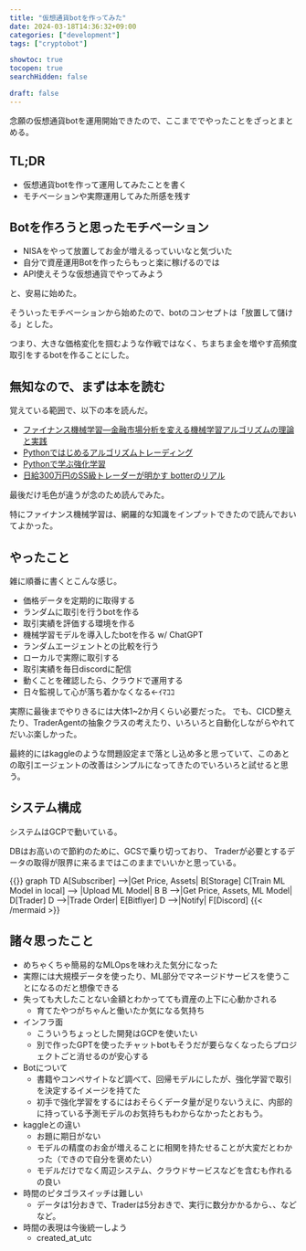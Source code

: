 ```yaml
---
title: "仮想通貨botを作ってみた"
date: 2024-03-18T14:36:32+09:00
categories: ["development"]
tags: ["cryptobot"]

showtoc: true
tocopen: true
searchHidden: false

draft: false
---
```


念願の仮想通貨botを運用開始できたので、ここまででやったことをざっとまとめる。

## TL;DR

- 仮想通貨botを作って運用してみたことを書く
- モチベーションや実際運用してみた所感を残す

## Botを作ろうと思ったモチベーション

- NISAをやって放置してお金が増えるっていいなと気づいた
- 自分で資産運用Botを作ったらもっと楽に稼げるのでは
- API使えそうな仮想通貨でやってみよう

と、安易に始めた。

そういったモチベーションから始めたので、botのコンセプトは「放置して儲ける」とした。

つまり、大きな価格変化を掴むような作戦ではなく、ちまちま金を増やす高頻度取引をするbotを作ることにした。

## 無知なので、まずは本を読む

覚えている範囲で、以下の本を読んだ。

- [ファイナンス機械学習―金融市場分析を変える機械学習アルゴリズムの理論と実践](https://www.amazon.co.jp/gp/product/B0834XJQTY)
- [Pythonではじめるアルゴリズムトレーディング](https://www.amazon.co.jp/gp/product/4873119790)
- [Pythonで学ぶ強化学習](https://www.amazon.co.jp/gp/product/B082HNNGQG)
- [日給300万円のSS級トレーダーが明かす botterのリアル](https://www.amazon.co.jp/gp/product/B09NR1683X)

最後だけ毛色が違うが念のため読んでみた。

特にファイナンス機械学習は、網羅的な知識をインプットできたので読んでおいてよかった。

## やったこと

雑に順番に書くとこんな感じ。

- 価格データを定期的に取得する
- ランダムに取引を行うbotを作る
- 取引実績を評価する環境を作る
- 機械学習モデルを導入したbotを作る w/ ChatGPT
- ランダムエージェントとの比較を行う
- ローカルで実際に取引する
- 取引実績を毎日discordに配信
- 動くことを確認したら、クラウドで運用する
- 日々監視して心が落ち着かなくなる←ｲﾏｺｺ

実際に最後までやりきるには大体1~2か月くらい必要だった。
でも、CICD整えたり、TraderAgentの抽象クラスの考えたり、いろいろと自動化しながらやれてだいぶ楽しかった。

最終的にはkaggleのような問題設定まで落とし込め多と思っていて、このあとの取引エージェントの改善はシンプルになってきたのでいろいろと試せると思う。

## システム構成

システムはGCPで動いている。

DBはお高いので節約のために、GCSで乗り切っており、
Traderが必要とするデータの取得が限界に来るまではこのままでいいかと思っている。

{{<mermaid align="left">}}
graph TD
    A[Subscriber] -->|Get Price, Assets| B[Storage]
    C[Train ML Model in local] --> |Upload ML Model| B
    B -->|Get Price, Assets, ML Model| D[Trader]
    D -->|Trade Order| E[Bitflyer]
    D -->|Notify| F[Discord]
{{< /mermaid >}}

## 諸々思ったこと

- めちゃくちゃ簡易的なMLOpsを味わえた気分になった
- 実際には大規模データを使ったり、ML部分でマネージドサービスを使うことになるのだと想像できる
- 失っても大したことない金額とわかってても資産の上下に心動かされる
  - 育てたやつがちゃんと働いたか気になる気持ち
- インフラ面
  - こういうちょっとした開発はGCPを使いたい
  - 別で作ったGPTを使ったチャットbotもそうだが要らなくなったらプロジェクトごと消せるのが安心する
- Botについて
  - 書籍やコンペサイトなど調べて、回帰モデルにしたが、強化学習で取引を決定するイメージを持てた
  - 初手で強化学習をするにはおそらくデータ量が足りないうえに、内部的に持っている予測モデルのお気持ちもわからなかったとおもう。
- kaggleとの違い
  - お題に期日がない
  - モデルの精度のお金が増えることに相関を持たせることが大変だとわかった（できので自分を褒めたい）
  - モデルだけでなく周辺システム、クラウドサービスなどを含むも作れるの良い
- 時間のピタゴラスイッチは難しい
  - データは1分おきで、Traderは5分おきで、実行に数分かかるから、、などなど。
- 時間の表現は今後統一しよう
  - created_at_utc
